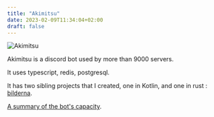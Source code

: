 ```yaml
---
title: "Akimitsu"
date: 2023-02-09T11:34:04+02:00
draft: false
---
```


![Akimitsu](/images/akimitsu.webp)

Akimitsu is a discord bot used by more than 9000 servers.

It uses typescript, redis, postgresql.

It has two sibling projects that I created, one in Kotlin, and one in rust : [bilderna](https://github.com/PixelaxFR/bilderna).

[A summary of the bot's capacity](https://top.gg/bot/471749111125770250).